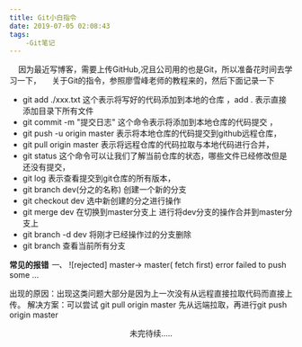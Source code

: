 ```yaml
---
title: Git小白指令
date: 2019-07-05 02:08:43
tags:
    -Git笔记
---
```

&nbsp;&nbsp;&nbsp;&nbsp;因为最近写博客，需要上传GitHub,况且公司用的也是Git，所以准备花时间去学习一下，
&nbsp;&nbsp;&nbsp;&nbsp;关于Git的指令，参照廖雪峰老师的教程来的，然后下面记录一下

* git add ./xxx.txt  这个表示将写好的代码添加到本地的仓库 ，add . 表示直接添加目录下所有文件
* git commit -m "提交日志"  这个命令表示将添加到本地仓库的代码提交 ，
* git push -u origin master 表示将本地仓库的代码提交到github远程仓库，
* git pull origin master 表示将远程仓库的代码拉取与本地代码进行合并，
* git status  这个命令可以让我们了解当前仓库的状态，哪些文件已经修改但是还没有提交，
* git log 表示查看提交到git仓库的所有版本，
* git branch dev(分之的名称) 创建一个新的分支
* git checkout dev 选中新创建的分之进行操作
* git merge dev 在切换到master分支上 进行将dev分支的操作合并到master分支上
* git branch -d dev 将刚才已经操作过的分支删除
* git branch 查看当前所有分支




**常见的报错**
_一、_ ![rejected] master-> master( fetch first)  error failed to push some ...

出现的原因：出现这类问题大部分是因为上一次没有从远程直接拉取代码而直接上传。
解决方案：可以尝试 git pull origin master 先从远端拉取，再进行git push origin master




<center>未完待续.....</center>
